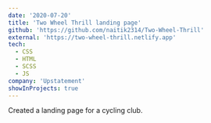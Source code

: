 ```yaml
---
date: '2020-07-20'
title: 'Two Wheel Thrill landing page'
github: 'https://github.com/naitik2314/Two-Wheel-Thrill'
external: 'https://two-wheel-thrill.netlify.app'
tech:
  - CSS
  - HTML
  - SCSS
  - JS
company: 'Upstatement'
showInProjects: true
---
```


Created a landing page for a cycling club.
